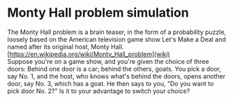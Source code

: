 # Monty Hall problem simulation
The Monty Hall problem is a brain teaser, in the form of a probability puzzle, loosely based on the American television game show Let's Make a Deal and named after its original host, Monty Hall. [https://en.wikipedia.org/wiki/Monty_Hall_problem](wiki)  
Suppose you're on a game show, and you're given the choice of three doors: Behind one door is a car; behind the others, goats. You pick a door, say No. 1, and the host, who knows what's behind the doors, opens another door, say No. 3, which has a goat. He then says to you, "Do you want to pick door No. 2?" Is it to your advantage to switch your choice?
